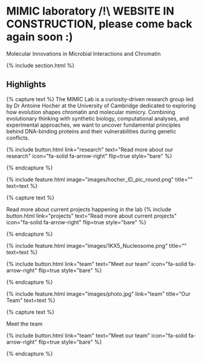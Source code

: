 ---
---

# MIMIC laboratory /!\ WEBSITE IN CONSTRUCTION, please come back again soon :)

Molecular Innovations in Microbial Interactions and Chromatin


{% include section.html %}

## Highlights

{% capture text %}
The MIMIC Lab is a curiosity-driven research group led by Dr Antoine Hocher at the University of Cambridge dedicated to exploring how evolution shapes chromatin and molecular mimicry. Combining evolutionary thinking with synthetic biology, computational analyses, and experimental approaches, we want to uncover fundamental principles behind DNA-binding proteins and their vulnerabilities during genetic conflicts. 

{%
  include button.html
  link="research"
  text="Read more about our research"
  icon="fa-solid fa-arrow-right"
  flip=true
  style="bare"
%}

{% endcapture %}

{%
  include feature.html
  image="images/hocher_ID_pic_round.png"
  title=""
  text=text
%}

{% capture text %}

Read more about current projects happening in the lab
{%
  include button.html
  link="projects"
  text="Read more about current projects"
  icon="fa-solid fa-arrow-right"
  flip=true
  style="bare"
%}

{% endcapture %}

{%
  include feature.html
  image="images/1KX5_Nucleosome.png"
  title=""
  text=text
%}


{%
  include button.html
  link="team"
  text="Meet our team"
  icon="fa-solid fa-arrow-right"
  flip=true
  style="bare"
%}

{% endcapture %}

{%
  include feature.html
  image="images/photo.jpg"
  link="team"
  title="Our Team"
  text=text
%}

{% capture text %}

Meet the team

{%
  include button.html
  link="team"
  text="Meet our team"
  icon="fa-solid fa-arrow-right"
  flip=true
  style="bare"
%}

{% endcapture %}
